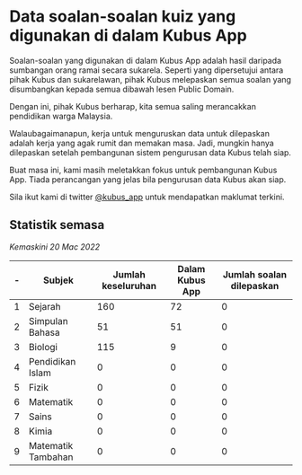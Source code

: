 # Data soalan-soalan kuiz yang digunakan di dalam Kubus App 

Soalan-soalan yang digunakan di dalam Kubus App adalah hasil daripada sumbangan orang ramai secara sukarela.
Seperti yang dipersetujui antara pihak Kubus dan sukarelawan, pihak Kubus melepaskan semua soalan yang disumbangkan kepada semua dibawah lesen Public Domain.

Dengan ini, pihak Kubus berharap, kita semua saling merancakkan pendidikan warga Malaysia.

Walaubagaimanapun, kerja untuk menguruskan data untuk dilepaskan adalah kerja yang agak rumit dan memakan masa. Jadi, mungkin hanya dilepaskan setelah pembangunan sistem pengurusan data Kubus telah siap.

Buat masa ini, kami masih meletakkan fokus untuk pembangunan Kubus App. Tiada perancangan yang jelas bila pengurusan data Kubus akan siap.

Sila ikut kami di twitter [@kubus_app](https://twitter.com/kubus_app) untuk mendapatkan maklumat terkini.

## Statistik semasa

_Kemaskini 20 Mac 2022_

| -   | Subjek             | Jumlah keseluruhan | Dalam Kubus App | Jumlah soalan dilepaskan |
| --- | ------------------ | ------------------ | --------------- | ------------------------ |
| 1   | Sejarah            | 160                | 72              | 0                        |
| 2   | Simpulan Bahasa    | 51                 | 51              | 0                        |
| 3   | Biologi            | 115                | 9               | 0                        |
| 4   | Pendidikan Islam   | 0                  | 0               | 0                        |
| 5   | Fizik              | 0                  | 0               | 0                        |
| 6   | Matematik          | 0                  | 0               | 0                        |
| 7   | Sains              | 0                  | 0               | 0                        |
| 8   | Kimia              | 0                  | 0               | 0                        |
| 9   | Matematik Tambahan | 0                  | 0               | 0                        |

